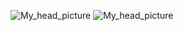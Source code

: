 ![My_head_picture](https://user-images.githubusercontent.com/98592772/209309648-a890b741-a69d-4ebd-b149-bfd043ee216f.jpg)
![My_head_picture](https://user-images.githubusercontent.com/98592772/209311311-e9871047-67d5-479c-99d9-3b88e87c9947.png)
